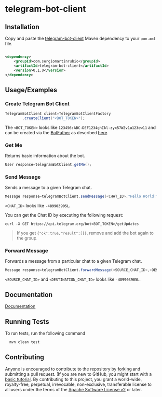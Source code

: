 # telegram-bot-client

## Installation

Copy and paste
the [telegram-bot-client](https://search.maven.org/artifact/com.sergiomartinrubio/telegram-bot-client)
Maven dependency to your `pom.xml` file.

```xml

<dependency>
    <groupId>com.sergiomartinrubio</groupId>
    <artifactId>telegram-bot-client</artifactId>
    <version>0.1.0</version>
</dependency>
```

## Usage/Examples

### Create Telegram Bot Client

```java
TelegramBotClient client=TelegramBotClientFactory
        .createClient("<BOT_TOKEN>");
```

The `<BOT_TOKEN>` looks like `123456:ABC-DEF1234ghIkl-zyx57W2v1u123ew11`
and can be created via the [BotFather](https://t.me/botfather) as described [here](https://core.telegram.org/bots#).

### Get Me

Returns basic information about the bot.

```java
User response=telegramBotClient.getMe();
```

### Send Message

Sends a message to a given Telegram chat.

```java
Message response=telegramBotClient.sendMessage(<CHAT_ID>,"Hello World!");
```

`<CHAT_ID>` looks like `-489903905L`.

You can get the Chat ID by executing the following request:

```shell
curl -X GET https://api.telegram.org/bot<BOT_TOKEN>/getUpdates
```

> If you get `{"ok":true,"result":[]}`, remove and add the bot again to the group.

### Forward Message

Forwards a message from a particular chat to a given Telegram chat.

```java
Message response=telegramBotClient.forwardMessage(<SOURCE_CHAT_ID>,<DESTINATION_CHAT_ID>,<MESSAGE_ID>);
```

`<SOURCE_CHAT_ID>` and `<DESTINATION_CHAT_ID>` looks like `-489903905L`.

## Documentation

[Documentation](https://www.javadoc.io/doc/com.sergiomartinrubio/telegram-bot-client/latest/index.html)

## Running Tests

To run tests, run the following command

```bash
  mvn clean test
```

## Contributing

Anyone is encouraged to contribute to the repository
by [forking](https://docs.github.com/en/get-started/quickstart/fork-a-repo) and submitting a pull request. (If you are
new to GitHub, you might start with a [basic tutorial](https://docs.github.com/en/get-started/quickstart/set-up-git). By
contributing to this project, you grant a world-wide, royalty-free, perpetual, irrevocable, non-exclusive, transferable
license to all users under the terms of
the [Apache Software License v2](http://www.apache.org/licenses/LICENSE-2.0.html) or later.
